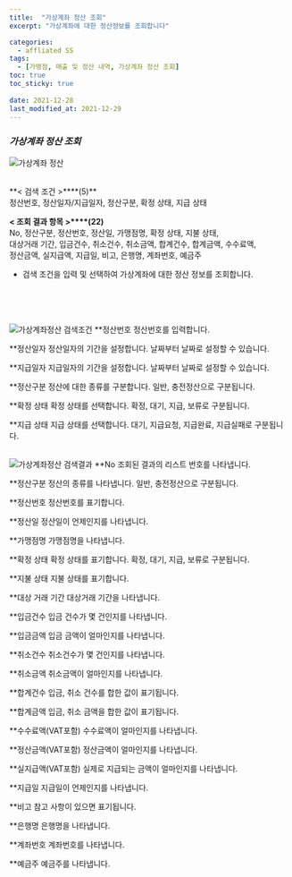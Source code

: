 ```yaml
---
title:  "가상계좌 정산 조회"
excerpt: "가상계좌에 대한 정산정보를 조회합니다"

categories:
  - affliated SS
tags:
  - [가맹점, 매출 및 정산 내역, 가상계좌 정산 조회]
toc: true
toc_sticky: true
 
date: 2021-12-28
last_modified_at: 2021-12-29
---
```

### *가상계좌 정산 조회*
![가상계좌 정산](https://user-images.githubusercontent.com/95394003/147636140-cf646db4-3295-47f7-bcfe-a26653ce1107.jpeg)

 <br>
**< 검색 조건 >****(5)**
<br>정산번호, 정산일자/지급일자, 정산구분, 확정 상태, 지급 상태

**< 조회 결과 항목 >****(22)**
<br>No, 정산구분, 정산번호, 정산일, 가맹점명, 확정 상태, 지불 상태,<br>대상거래 기간, 입금건수, 취소건수, 취소금액, 합계건수, 합계금액, 수수료액,<br>정산금액, 실지급액, 지급일, 비고, 은행명, 계좌번호, 예금주


- 검색 조건을 입력 및 선택하여 가상계좌에 대한 정산 정보를 조회합니다.
<br>
<br>


<br>

![가상계좌정산 검색조건](https://user-images.githubusercontent.com/95394003/147636144-b23d5a30-64ff-4195-be40-e647916edfcd.jpeg)
**정산번호
정산번호를 입력합니다.

**정산일자
정산일자의 기간을 설정합니다. 날짜부터 날짜로 설정할 수 있습니다.

**지급일자
지급일자의 기간을 설정합니다. 날짜부터 날짜로 설정할 수 있습니다.

**정산구분
정산에 대한 종류를 구분합니다. 일반, 충전정산으로 구분됩니다.

**확정 상태
확정 상태를 선택합니다. 확정, 대기, 지급, 보류로 구분됩니다.

**지급 상태
지급 상태를 선택합니다. 대기, 지급요청, 지급완료, 지급실패로 구분됩니다.
<br>
<br>

![가상계좌정산 검색결과](https://user-images.githubusercontent.com/95394003/147636145-fcfc259c-8cd5-4505-bbbb-ebd56ec01575.jpeg)
**No
조회된 결과의 리스트 번호를 나타냅니다.

**정산구분
정산의 종류를 나타냅니다. 일반, 충전정산으로 구분됩니다.

**정산번호
정산번호를 표기합니다.

**정산일
정산일이 언제인지를 나타냅니다.

**가맹점명
가맹점명을 나타냅니다.

**확정 상태
확정 상태를 표기합니다. 확정, 대기, 지급, 보류로 구분됩니다.

**지불 상태
지불 상태를 표기합니다.

**대상 거래 기간
대상거래 기간을 나타냅니다.

**입금건수
입금 건수가 몇 건인지를 나타냅니다.

**입금금액
입금 금액이 얼마인지를 나타냅니다.

**취소건수
취소건수가 몇 건인지를 나타냅니다.

**취소금액
취소금액이 얼마인지를 나타냅니다.

**합계건수
입금, 취소 건수를 합한 값이 표기됩니다.

**합계금액
입금, 취소 금액을 합한 값이 표기됩니다.

**수수료액(VAT포함)
수수료액이 얼마인지를 나타냅니다.

**정산금액(VAT포함)
정산금액이 얼마인지를 나타냅니다.

**실지급액(VAT포함)
실제로 지급되는 금액이 얼마인지를 나타냅니다.

**지급일
지급일이 언제인지를 나타냅니다.

**비고
참고 사항이 있으면 표기됩니다.

**은행명
은행명을 나타냅니다.

**계좌번호
계좌번호를 나타냅니다.

**예금주
예금주를 나타냅니다.